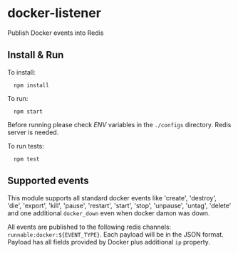 docker-listener
===============

Publish Docker events into Redis


## Install & Run

To install:
```
  npm install
```


To run:
```
  npm start
```

Before running please check *ENV* variables in the `./configs` directory. Redis server is needed.


To run tests:

```
  npm test
```

## Supported events

This module supports all standard docker events like 'create', 'destroy', 'die', 'export', 'kill', 'pause', 'restart', 'start', 'stop', 'unpause', 'untag', 'delete' and one additional `docker_down` even when docker damon was down.

All events are published to the following redis channels: `runnable:docker:${EVENT_TYPE}`. Each payload will be in the JSON format.
Payload has all fields provided by Docker plus additional `ip` property.